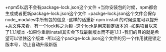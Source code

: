 +npm5以后不会有package-lock.json这个文件
+当你安装包的时候，npm都会生成或者更新package-lock.json这个文件
+packge-lock.json这个文件会保存node_modules中所有包的信息
	-这样的话重新 npm install 的时候速度可以提升
+从文件来看，有一个lock称之为锁
	-这个lock是用来锁定版本的
	-如果项目以来了1.1.1版本
	-如果你重新install其实会下载最新版本而不是1.1.1
	-我们的目的就是希望可以锁住这个版本
	-所以这个packge-lock.json这个文件的另一个作用就是锁定版本号，防止自动升级新版